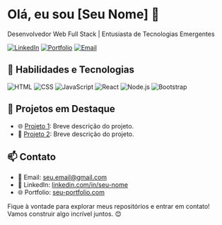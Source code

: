 <!-- Seu Nome - README -->

# Olá, eu sou [Seu Nome] 👋

Desenvolvedor Web Full Stack | Entusiasta de Tecnologias Emergentes

[![LinkedIn](https://img.shields.io/badge/LinkedIn-Connect-blue?style=flat-square&logo=linkedin&labelColor=blue&logoColor=white)](https://www.linkedin.com/in/seu-nome/)
[![Portfolio](https://img.shields.io/badge/Portfolio-Visit-brightgreen?style=flat-square)](https://seu-portfolio.com/)
[![Email](https://img.shields.io/badge/Email-Contact-D14836?style=flat-square&logo=gmail&logoColor=white)](mailto:seu.email@gmail.com)

## 💼 Habilidades e Tecnologias

![HTML](https://img.shields.io/badge/HTML5-E34F26?style=flat-square&logo=html5&logoColor=white)
![CSS](https://img.shields.io/badge/CSS3-1572B6?style=flat-square&logo=css3&logoColor=white)
![JavaScript](https://img.shields.io/badge/JavaScript-F7DF1E?style=flat-square&logo=javascript&logoColor=black)
![React](https://img.shields.io/badge/React-61DAFB?style=flat-square&logo=react&logoColor=white)
![Node.js](https://img.shields.io/badge/Node.js-339933?style=flat-square&logo=node.js&logoColor=white)
![Bootstrap](https://img.shields.io/badge/Bootstrap-7952B3?style=flat-square&logo=bootstrap&logoColor=white)

## 🚀 Projetos em Destaque

- 🌐 [Projeto 1](link-para-projeto-1): Breve descrição do projeto.
- 🚀 [Projeto 2](link-para-projeto-2): Breve descrição do projeto.

## 📫 Contato

- 📧 Email: seu.email@gmail.com
- 🔗 LinkedIn: [linkedin.com/in/seu-nome](https://www.linkedin.com/in/seu-nome/)
- 🌐 Portfolio: [seu-portfolio.com](https://seu-portfolio.com/)

Fique à vontade para explorar meus repositórios e entrar em contato! Vamos construir algo incrível juntos. 😊

